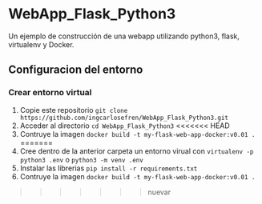# WebApp_Flask_Python3
Un ejemplo de construcción de una webapp utilizando python3, flask, virtualenv y Docker.

## Configuracion del entorno


### Crear entorno virtual
1. Copie este repositorio `git clone https://github.com/ingcarlosefren/WebApp_Flask_Python3.git`
2. Acceder al directorio `cd WebApp_Flask_Python3`
<<<<<<< HEAD
3. Contruye la imagen `docker build -t my-flask-web-app-docker:v0.01 .` 
=======
3. Cree dentro de la anterior carpeta un entorno virual con `virtualenv -p python3 .env` o `python3 -m venv .env`
4. Instalar las librerias `pip install -r requirements.txt`
5. Contruye la imagen `docker build -t my-flask-web-app-docker:v0.01 .` 
>>>>>>> nuevar
